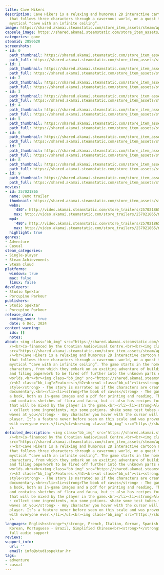 ```yaml
---
title: Cave Hikers
description: Cave Hikers is a relaxing and humorous 2D interactive cartoon mockumentary
  that follows three characters through a cavernous world, on a quest to find the
  mystical “cave with an infinite ceiling”.
image: https://shared.akamai.steamstatic.com/store_item_assets/steam/apps/2850620/header.jpg?t=1732785749
capsule_image: https://shared.akamai.steamstatic.com/store_item_assets/steam/apps/2850620/capsule_231x87.jpg?t=1732785749
categories: game
steamid: 2850620
screenshots:
- id: 0
  path_thumbnail: https://shared.akamai.steamstatic.com/store_item_assets/steam/apps/2850620/ss_14fc21f3bf91c460f01a40b08fc44e02daec7b59.600x338.jpg?t=1732785749
  path_full: https://shared.akamai.steamstatic.com/store_item_assets/steam/apps/2850620/ss_14fc21f3bf91c460f01a40b08fc44e02daec7b59.1920x1080.jpg?t=1732785749
- id: 1
  path_thumbnail: https://shared.akamai.steamstatic.com/store_item_assets/steam/apps/2850620/ss_0c0f4790e166b66f0697738bad26f2a0236dbf57.600x338.jpg?t=1732785749
  path_full: https://shared.akamai.steamstatic.com/store_item_assets/steam/apps/2850620/ss_0c0f4790e166b66f0697738bad26f2a0236dbf57.1920x1080.jpg?t=1732785749
- id: 2
  path_thumbnail: https://shared.akamai.steamstatic.com/store_item_assets/steam/apps/2850620/ss_6b781601bd9298922e6c9905bd2488831c60c954.600x338.jpg?t=1732785749
  path_full: https://shared.akamai.steamstatic.com/store_item_assets/steam/apps/2850620/ss_6b781601bd9298922e6c9905bd2488831c60c954.1920x1080.jpg?t=1732785749
- id: 3
  path_thumbnail: https://shared.akamai.steamstatic.com/store_item_assets/steam/apps/2850620/ss_ef24b021cec9a19929e60a672ac9c766e104d3b4.600x338.jpg?t=1732785749
  path_full: https://shared.akamai.steamstatic.com/store_item_assets/steam/apps/2850620/ss_ef24b021cec9a19929e60a672ac9c766e104d3b4.1920x1080.jpg?t=1732785749
- id: 4
  path_thumbnail: https://shared.akamai.steamstatic.com/store_item_assets/steam/apps/2850620/ss_31131ea7289698ad492e44a6c588bdb7243e273e.600x338.jpg?t=1732785749
  path_full: https://shared.akamai.steamstatic.com/store_item_assets/steam/apps/2850620/ss_31131ea7289698ad492e44a6c588bdb7243e273e.1920x1080.jpg?t=1732785749
- id: 5
  path_thumbnail: https://shared.akamai.steamstatic.com/store_item_assets/steam/apps/2850620/ss_a9ac7aed22767fcac20ca692158481f15a7ab5f6.600x338.jpg?t=1732785749
  path_full: https://shared.akamai.steamstatic.com/store_item_assets/steam/apps/2850620/ss_a9ac7aed22767fcac20ca692158481f15a7ab5f6.1920x1080.jpg?t=1732785749
- id: 6
  path_thumbnail: https://shared.akamai.steamstatic.com/store_item_assets/steam/apps/2850620/ss_92d4da4b717fbe7f31cf0d5ad2e9348b1e8e11e3.600x338.jpg?t=1732785749
  path_full: https://shared.akamai.steamstatic.com/store_item_assets/steam/apps/2850620/ss_92d4da4b717fbe7f31cf0d5ad2e9348b1e8e11e3.1920x1080.jpg?t=1732785749
- id: 7
  path_thumbnail: https://shared.akamai.steamstatic.com/store_item_assets/steam/apps/2850620/ss_d58ce0adca3baad1145d8f0893f7084af3d50d61.600x338.jpg?t=1732785749
  path_full: https://shared.akamai.steamstatic.com/store_item_assets/steam/apps/2850620/ss_d58ce0adca3baad1145d8f0893f7084af3d50d61.1920x1080.jpg?t=1732785749
- id: 8
  path_thumbnail: https://shared.akamai.steamstatic.com/store_item_assets/steam/apps/2850620/ss_4f9ce0d40fbdf8f21e1a73a81ab9948cb11c1992.600x338.jpg?t=1732785749
  path_full: https://shared.akamai.steamstatic.com/store_item_assets/steam/apps/2850620/ss_4f9ce0d40fbdf8f21e1a73a81ab9948cb11c1992.1920x1080.jpg?t=1732785749
- id: 9
  path_thumbnail: https://shared.akamai.steamstatic.com/store_item_assets/steam/apps/2850620/ss_436f22d3acbbfd45dd355efe679aeb65ec9cc7fe.600x338.jpg?t=1732785749
  path_full: https://shared.akamai.steamstatic.com/store_item_assets/steam/apps/2850620/ss_436f22d3acbbfd45dd355efe679aeb65ec9cc7fe.1920x1080.jpg?t=1732785749
movies:
- id: 257021865
  name: Demo trailer
  thumbnail: https://shared.akamai.steamstatic.com/store_item_assets/steam/apps/257021865/movie.293x165.jpg?t=1715783131
  webm:
    '480': http://video.akamai.steamstatic.com/store_trailers/257021865/movie480_vp9.webm?t=1715783131
    max: http://video.akamai.steamstatic.com/store_trailers/257021865/movie_max_vp9.webm?t=1715783131
  mp4:
    '480': http://video.akamai.steamstatic.com/store_trailers/257021865/movie480.mp4?t=1715783131
    max: http://video.akamai.steamstatic.com/store_trailers/257021865/movie_max.mp4?t=1715783131
  highlight: true
genres:
- Adventure
- Casual
steam_categories:
- Single-player
- Steam Achievements
- Steam Cloud
platforms:
  windows: true
  mac: false
  linux: false
developers:
- Studio Spektar
- Porcupine Parkour
publishers:
- Studio Spektar
- Porcupine Parkour
release_date:
  coming_soon: true
  date: 6 Dec, 2024
content_warning:
  ids: []
  notes:
about: <img class="bb_img" src="https://shared.akamai.steamstatic.com/store_item_assets/steam/apps/2850620/extras/HAVC_negativ.png?t=1732785749"
  /><br>Co-financed by the Croatian Audiovisual Centre.<br><br><img class="bb_img"
  src="https://shared.akamai.steamstatic.com/store_item_assets/steam/apps/2850620/extras/bigcity.gif?t=1732785749"
  /><br>Cave Hikers is a relaxing and humorous 2D interactive cartoon mockumentary
  that follows three characters through a cavernous world, on a quest to find the
  mystical “cave with an infinite ceiling”. The game starts in the hometown of the
  characters, from which they embark on an exciting adventure of building a catapult
  and filing paperwork to be fired off further into the unknown parts of their cavernous
  worlds.<br><br><img class="bb_img" src="https://shared.akamai.steamstatic.com/store_item_assets/steam/apps/2850620/extras/townCollect.gif?t=1732785749"
  /><h2 class="bb_tag">Features:</h2><br><ul class="bb_ul"><li><strong>Documentary
  style</strong> - The story is narrated as if the characters are creatures in a nature
  documentary.<br></li><li><strong>The book of caves</strong> - The game comes with
  a book, both as in-game images and a pdf for printing and reading. The book is wordless
  and contains sketches of flora and fauna, but it also has recipes for magic potions
  that will be mixed by the player in the game.<br></li><li><strong>Alchemy</strong>
  - collect some ingredients, mix some potions. shake some test tubes.<br></li><li><strong>Everyone
  waves at you</strong> - Any character you hover with the cursor will wave at the
  player. It’s a feature never before seen on this scale and was proven to cause delight
  with everyone ever.</li></ul><br><img class="bb_img" src="https://shared.akamai.steamstatic.com/store_item_assets/steam/apps/2850620/extras/umbrellas.gif?t=1732785749"
  />
detailed_description: <img class="bb_img" src="https://shared.akamai.steamstatic.com/store_item_assets/steam/apps/2850620/extras/HAVC_negativ.png?t=1732785749"
  /><br>Co-financed by the Croatian Audiovisual Centre.<br><br><img class="bb_img"
  src="https://shared.akamai.steamstatic.com/store_item_assets/steam/apps/2850620/extras/bigcity.gif?t=1732785749"
  /><br>Cave Hikers is a relaxing and humorous 2D interactive cartoon mockumentary
  that follows three characters through a cavernous world, on a quest to find the
  mystical “cave with an infinite ceiling”. The game starts in the hometown of the
  characters, from which they embark on an exciting adventure of building a catapult
  and filing paperwork to be fired off further into the unknown parts of their cavernous
  worlds.<br><br><img class="bb_img" src="https://shared.akamai.steamstatic.com/store_item_assets/steam/apps/2850620/extras/townCollect.gif?t=1732785749"
  /><h2 class="bb_tag">Features:</h2><br><ul class="bb_ul"><li><strong>Documentary
  style</strong> - The story is narrated as if the characters are creatures in a nature
  documentary.<br></li><li><strong>The book of caves</strong> - The game comes with
  a book, both as in-game images and a pdf for printing and reading. The book is wordless
  and contains sketches of flora and fauna, but it also has recipes for magic potions
  that will be mixed by the player in the game.<br></li><li><strong>Alchemy</strong>
  - collect some ingredients, mix some potions. shake some test tubes.<br></li><li><strong>Everyone
  waves at you</strong> - Any character you hover with the cursor will wave at the
  player. It’s a feature never before seen on this scale and was proven to cause delight
  with everyone ever.</li></ul><br><img class="bb_img" src="https://shared.akamai.steamstatic.com/store_item_assets/steam/apps/2850620/extras/umbrellas.gif?t=1732785749"
  />
languages: English<strong>*</strong>, French, Italian, German, Spanish - Spain, Japanese,
  Korean, Portuguese - Brazil, Simplified Chinese<br><strong>*</strong>languages with
  full audio support
reviews:
support_info:
  url: ''
  email: info@studiospektar.hr
tags:
- adventure
- casual
---
```


